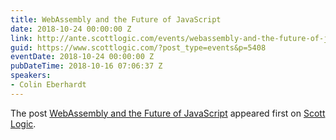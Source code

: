 ```yaml
---
title: WebAssembly and the Future of JavaScript
date: 2018-10-24 00:00:00 Z
link: http://ante.scottlogic.com/events/webassembly-and-the-future-of-javascript/
guid: https://www.scottlogic.com/?post_type=events&p=5408
eventDate: 2018-10-24 00:00:00 Z
pubDateTime: 2018-10-16 07:06:37 Z
speakers:
- Colin Eberhardt
---
```


<p>The post <a rel="nofollow" href="http://ante.scottlogic.com/events/webassembly-and-the-future-of-javascript/">WebAssembly and the Future of JavaScript</a> appeared first on <a rel="nofollow" href="http://ante.scottlogic.com">Scott Logic</a>.</p>